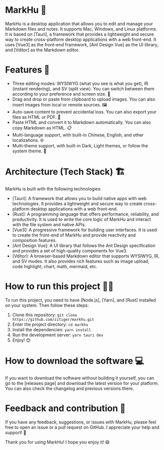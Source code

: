 # MarkHu 📝

MarkHu is a desktop application that allows you to edit and manage your Markdown files and notes. It supports Mac, Windows, and Linux platforms. It is based on [Tauri], a framework that provides a lightweight and secure way to create cross-platform desktop applications with a web front-end.
It uses [Vue3] as the front-end framework, [Ant Design Vue] as the UI library, and [Vditor] as the Markdown editor.

# Features 🚀

- Three editing modes: WYSIWYG (what you see is what you get), IR (instant rendering), and SV (split view). You can switch between them according to your preference and screen size. 🔄
- Drag and drop or paste from clipboard to upload images. You can also insert images from local or remote sources. 🖼️
- Auto-save content to prevent accidental loss. You can also export your files as HTML or PDF. 💾
- Paste HTML and convert it to Markdown automatically. You can also copy Markdown as HTML. 📋
- Multi-language support, with built-in Chinese, English, and other localizations. 🌐
- Multi-theme support, with built-in Dark, Light themes, or follow the system theme. 🎨

# Architecture (Tech Stack) 🏗️

MarkHu is built with the following technologies:

- [Tauri]: A framework that allows you to build native apps with web technologies. It provides a lightweight and secure way to create cross-platform desktop applications with a web front-end.
- [Rust]: A programming language that offers performance, reliability, and productivity. It is used to write the core logic of MarkHu and interact with the file system and native APIs.
- [Vue3]: A progressive framework for building user interfaces. It is used to create the front-end of MarkHu and provide reactivity and composition features.
- [Ant Design Vue]: A UI library that follows the Ant Design specification and provides a set of high-quality components for Vue3.
- [Vditor]: A browser-based Markdown editor that supports WYSIWYG, IR, and SV modes. It also provides rich features such as image upload, code highlight, chart, math, mermaid, etc.

# How to run this project 🏃‍♂️

To run this project, you need to have [Node.js], [Yarn], and [Rust] installed on your system. Then follow these steps:

1. Clone this repository: `git clone https://github.com/zitiger/markhu.git`
2. Enter the project directory: `cd markhu`
3. Install the dependencies: `yarn install`
4. Run the development server: `yarn tauri dev`
5. Enjoy! 😊

# How to download the software 💻

If you want to download the software without building it yourself, you can go to the [releases page] and download the latest version for your platform. You can also check the changelog and previous versions there.

# Feedback and contribution 💬

If you have any feedback, suggestions, or issues with MarkHu, please feel free to open an issue or a pull request on GitHub. I appreciate your help and support! 🙏

Thank you for using MarkHu! I hope you enjoy it! 😄

